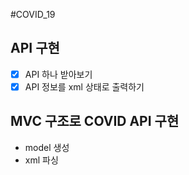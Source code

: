 #COVID_19

## API 구현
- [x] API 하나 받아보기
- [x] API 정보를 xml 상태로 출력하기

## MVC 구조로 COVID API 구현
- model 생성
- xml 파싱
